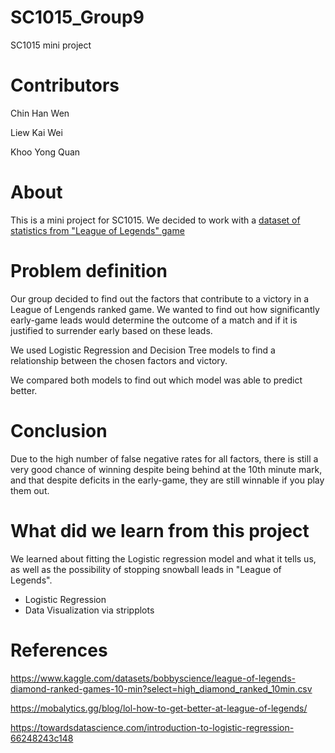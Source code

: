# SC1015_Group9
SC1015 mini project
# Contributors
Chin Han Wen

Liew Kai Wei

Khoo Yong Quan
# About 
This is a mini project for SC1015. We decided to work with a [dataset of statistics from "League of Legends" game](https://www.kaggle.com/datasets/bobbyscience/league-of-legends-diamond-ranked-games-10-min?select=high_diamond_ranked_10min.csv)
# Problem definition
Our group decided to find out the factors that contribute to a victory in a League of Lengends ranked game.
We wanted to find out how significantly early-game leads would determine the outcome of a match and if it is justified to surrender early based on these leads.

We used Logistic Regression and Decision Tree models to find a relationship between the chosen factors and victory.

We compared both models to find out which model was able to predict better.
# Conclusion
Due to the high number of false negative rates for all factors, there is still a very good chance of winning despite being behind at the 10th minute mark, and that despite deficits in the early-game, they are still winnable if you play them out.
# What did we learn from this project
We learned about fitting the Logistic regression model and what it tells us, as well as the possibility of stopping snowball leads in "League of Legends".
- Logistic Regression
- Data Visualization via stripplots

# References
https://www.kaggle.com/datasets/bobbyscience/league-of-legends-diamond-ranked-games-10-min?select=high_diamond_ranked_10min.csv


https://mobalytics.gg/blog/lol-how-to-get-better-at-league-of-legends/

https://towardsdatascience.com/introduction-to-logistic-regression-66248243c148
